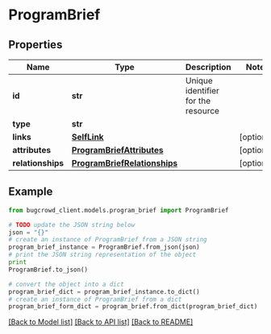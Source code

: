 # ProgramBrief


## Properties

Name | Type | Description | Notes
------------ | ------------- | ------------- | -------------
**id** | **str** | Unique identifier for the resource | 
**type** | **str** |  | 
**links** | [**SelfLink**](SelfLink.md) |  | [optional] 
**attributes** | [**ProgramBriefAttributes**](ProgramBriefAttributes.md) |  | [optional] 
**relationships** | [**ProgramBriefRelationships**](ProgramBriefRelationships.md) |  | [optional] 

## Example

```python
from bugcrowd_client.models.program_brief import ProgramBrief

# TODO update the JSON string below
json = "{}"
# create an instance of ProgramBrief from a JSON string
program_brief_instance = ProgramBrief.from_json(json)
# print the JSON string representation of the object
print
ProgramBrief.to_json()

# convert the object into a dict
program_brief_dict = program_brief_instance.to_dict()
# create an instance of ProgramBrief from a dict
program_brief_form_dict = program_brief.from_dict(program_brief_dict)
```
[[Back to Model list]](../README.md#documentation-for-models) [[Back to API list]](../README.md#documentation-for-api-endpoints) [[Back to README]](../README.md)


